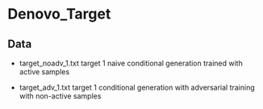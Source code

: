 # Denovo_Target

## Data

- target_noadv_1.txt
  target 1 
  naive conditional generation trained with active samples

- target_adv_1.txt
  target 1
  conditional generation with adversarial training with non-active samples

